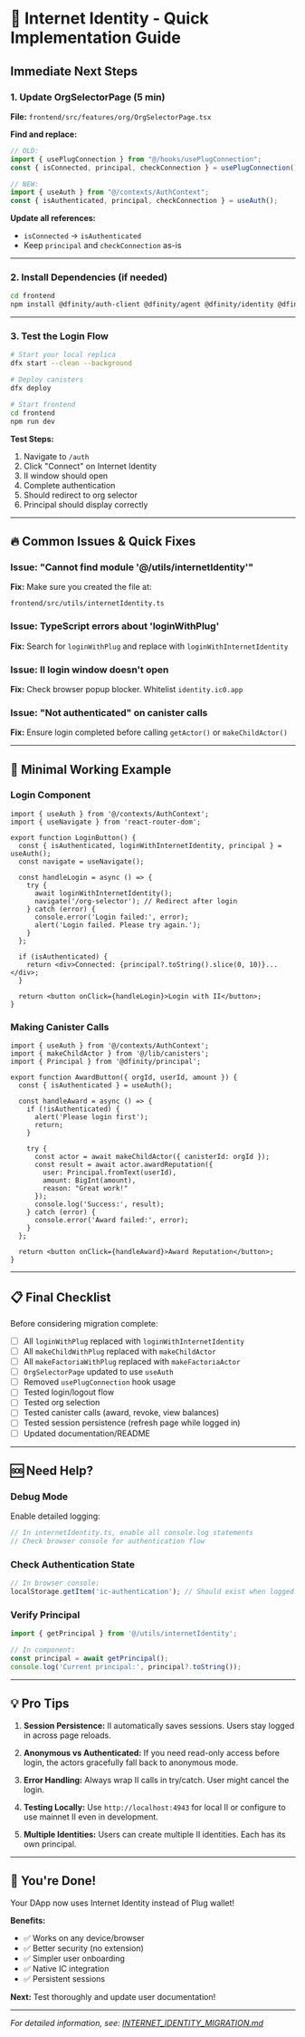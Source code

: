# 🚀 Internet Identity - Quick Implementation Guide

## Immediate Next Steps

### 1. Update OrgSelectorPage (5 min)

**File:** `frontend/src/features/org/OrgSelectorPage.tsx`

**Find and replace:**
```typescript
// OLD:
import { usePlugConnection } from "@/hooks/usePlugConnection";
const { isConnected, principal, checkConnection } = usePlugConnection();

// NEW:
import { useAuth } from "@/contexts/AuthContext";
const { isAuthenticated, principal, checkConnection } = useAuth();
```

**Update all references:**
- `isConnected` → `isAuthenticated`
- Keep `principal` and `checkConnection` as-is

---

### 2. Install Dependencies (if needed)

```bash
cd frontend
npm install @dfinity/auth-client @dfinity/agent @dfinity/identity @dfinity/principal
```

---

### 3. Test the Login Flow

```bash
# Start your local replica
dfx start --clean --background

# Deploy canisters
dfx deploy

# Start frontend
cd frontend
npm run dev
```

**Test Steps:**
1. Navigate to `/auth`
2. Click "Connect" on Internet Identity
3. II window should open
4. Complete authentication
5. Should redirect to org selector
6. Principal should display correctly

---

## 🔥 Common Issues & Quick Fixes

### Issue: "Cannot find module '@/utils/internetIdentity'"
**Fix:** Make sure you created the file at:
```
frontend/src/utils/internetIdentity.ts
```

### Issue: TypeScript errors about 'loginWithPlug'
**Fix:** Search for `loginWithPlug` and replace with `loginWithInternetIdentity`

### Issue: II login window doesn't open
**Fix:** Check browser popup blocker. Whitelist `identity.ic0.app`

### Issue: "Not authenticated" on canister calls
**Fix:** Ensure login completed before calling `getActor()` or `makeChildActor()`

---

## 🎯 Minimal Working Example

### Login Component
```tsx
import { useAuth } from '@/contexts/AuthContext';
import { useNavigate } from 'react-router-dom';

export function LoginButton() {
  const { isAuthenticated, loginWithInternetIdentity, principal } = useAuth();
  const navigate = useNavigate();
  
  const handleLogin = async () => {
    try {
      await loginWithInternetIdentity();
      navigate('/org-selector'); // Redirect after login
    } catch (error) {
      console.error('Login failed:', error);
      alert('Login failed. Please try again.');
    }
  };
  
  if (isAuthenticated) {
    return <div>Connected: {principal?.toString().slice(0, 10)}...</div>;
  }
  
  return <button onClick={handleLogin}>Login with II</button>;
}
```

### Making Canister Calls
```tsx
import { useAuth } from '@/contexts/AuthContext';
import { makeChildActor } from '@/lib/canisters';
import { Principal } from '@dfinity/principal';

export function AwardButton({ orgId, userId, amount }) {
  const { isAuthenticated } = useAuth();
  
  const handleAward = async () => {
    if (!isAuthenticated) {
      alert('Please login first');
      return;
    }
    
    try {
      const actor = await makeChildActor({ canisterId: orgId });
      const result = await actor.awardReputation({
        user: Principal.fromText(userId),
        amount: BigInt(amount),
        reason: "Great work!"
      });
      console.log('Success:', result);
    } catch (error) {
      console.error('Award failed:', error);
    }
  };
  
  return <button onClick={handleAward}>Award Reputation</button>;
}
```

---

## 📋 Final Checklist

Before considering migration complete:

- [ ] All `loginWithPlug` replaced with `loginWithInternetIdentity`
- [ ] All `makeChildWithPlug` replaced with `makeChildActor`
- [ ] All `makeFactoriaWithPlug` replaced with `makeFactoriaActor`
- [ ] `OrgSelectorPage` updated to use `useAuth`
- [ ] Removed `usePlugConnection` hook usage
- [ ] Tested login/logout flow
- [ ] Tested org selection
- [ ] Tested canister calls (award, revoke, view balances)
- [ ] Tested session persistence (refresh page while logged in)
- [ ] Updated documentation/README

---

## 🆘 Need Help?

### Debug Mode
Enable detailed logging:
```typescript
// In internetIdentity.ts, enable all console.log statements
// Check browser console for authentication flow
```

### Check Authentication State
```typescript
// In browser console:
localStorage.getItem('ic-authentication'); // Should exist when logged in
```

### Verify Principal
```typescript
import { getPrincipal } from '@/utils/internetIdentity';

// In component:
const principal = await getPrincipal();
console.log('Current principal:', principal?.toString());
```

---

## 💡 Pro Tips

1. **Session Persistence:** II automatically saves sessions. Users stay logged in across page reloads.

2. **Anonymous vs Authenticated:** If you need read-only access before login, the actors gracefully fall back to anonymous mode.

3. **Error Handling:** Always wrap II calls in try/catch. User might cancel the login.

4. **Testing Locally:** Use `http://localhost:4943` for local II or configure to use mainnet II even in development.

5. **Multiple Identities:** Users can create multiple II identities. Each has its own principal.

---

## 🎉 You're Done!

Your DApp now uses Internet Identity instead of Plug wallet!

**Benefits:**
- ✅ Works on any device/browser
- ✅ Better security (no extension)
- ✅ Simpler user onboarding
- ✅ Native IC integration
- ✅ Persistent sessions

**Next:** Test thoroughly and update user documentation!

---

*For detailed information, see: [INTERNET_IDENTITY_MIGRATION.md](./INTERNET_IDENTITY_MIGRATION.md)*
